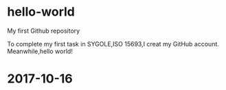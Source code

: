 # hello-world
My first Github repository

To complete my first task in SYGOLE,ISO 15693,I creat my GitHub account.
Meanwhile,hello world!

# 2017-10-16
